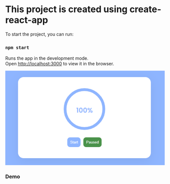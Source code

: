 # This project is created using create-react-app

To start the project, you can run:

### `npm start`

Runs the app in the development mode.\
Open [http://localhost:3000](http://localhost:3000) to view it in the browser.

![alt text](https://github.com/saavran/prepfully/blob/main/public/screen-shot.png)

### Demo
